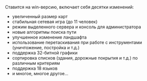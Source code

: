 Ставится на win-версию, включает себя десятки изменений:

 *  увеличенный размер карт
 *  стабильная сетевая игра (до 11 человек)
 *  режим выделенного сервера и консоль для администратора
 *  новые алгоритмы поиска пути
 *  улучшенное изменение ландшафта
 *  использование перетаскивания при работе с инструментами (уничтожение, постройка и т.д.)
 *  поддержка 32-битной графики
 *  сортировка списков (здания, дорожные покрытия и т.д.) по различным критериям
 *  поддержка 18 языков
 *  и многое, многое другое...